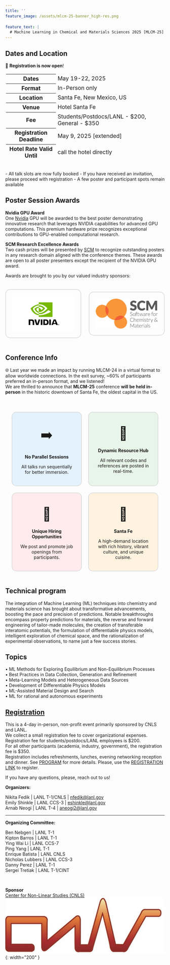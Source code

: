 ```yaml
---
title: ''
feature_image: /assets/mlcm-25-banner_high-res.png

feature_text: |
  # Machine Learning in Chemical and Materials Sciences 2025 [MLCM-25]
---
```


<meta property="og:image" content="https://mlcm-25.github.io/assets/mlcm-25-banner.png" />
<meta property="og:image:type" content="image/png" />
<meta property="og:image:width" content="1200" />
<meta property="og:image:height" content="630" />

<style>
.grid-container {
  display: grid;
  grid-template-columns: repeat(2, 1fr);
  gap: 20px;
  padding: 20px;
  border-radius: 10px;
}
.grid-item {
  background-color: #f9f9f9;
  padding: 20px;
  text-align: center;
  border: 2px solid #ddd;
  border-radius: 15px;
  transition: transform 0.2s, box-shadow 0.2s;
}
.grid-item:hover {
  transform: scale(1.25);
  box-shadow: 0 0 15px rgba(0, 0, 0, 0.2);
}
.grid-item img {
  margin-bottom: 10px;
}

table {
  border-collapse: separate;    /* Required for border-spacing to work */
  border-spacing: 8px px;    /* First value = horizontal spacing, second = vertical spacing */
}

/* Add internal space within each cell (like HTML cellpadding) */
table th,
table td {
  padding: 3px;
  font-size: 1.1rem !important;   /* Keep your font-size override */
}

.logo-showcase {
  display: flex;
  flex-wrap: wrap;
  justify-content: center;
  align-items: center;
  gap: 24px;
  padding: 20px 0;
  text-align: center;
}

.logo-item {
  background: none;
  padding: 20px;
  border: 2px solid #ddd;
  border-radius: 15px;
  transition: transform 0.3s ease, box-shadow 0.3s ease;
  display: inline-block;
  flex: 1 1 220px;       /* Increased base width for larger logos */
  max-width: 280px;      /* Larger max width on desktop */
  box-sizing: border-box;
}

.logo-item:hover {
  transform: scale(1.1);
  box-shadow: 0 0 15px rgba(0, 0, 0, 0.2);
}

.logo-item img {
  max-width: 100%;
  height: auto;
  display: block;
  margin: 0 auto;
}

/* Responsive adjustments for mobile */
@media (max-width: 900px) {
  .logo-item {
    flex: 1 1 180px;
    max-width: 220px;
    padding: 15px;
  }
}

@media (max-width: 600px) {
  .logo-showcase {
    gap: 12px;
  }
  .logo-item {
    flex: 1 1 120px;
    max-width: 140px;
    padding: 10px;
  }
}



</style>

## Dates and Location     
🧪 **Registration is now open**!      

<div style="font-size: 1rem;">
    <table>
      <tr>
        <th>Dates</th>
        <td>May 19-22, 2025</td>
      </tr>
      <tr>
        <th>Format</th>
        <td>In-Person only</td>
      </tr>
      <tr>
        <th>Location</th>
        <td>Santa Fe, New Mexico, US</td>
      </tr>
      <tr>
        <th>Venue</th>
        <td>Hotel Santa Fe</td>
      </tr>
      <tr>
        <th>Fee</th>
        <td>Students/Postdocs/LANL - $200, General - $350</td>
      </tr>
      <tr>
        <th>Registration Deadline</th>
        <td>May 9, 2025 [extended]</td>
      </tr>
      <tr>
        <th>Hotel Rate Valid Until</th>
        <td>call the hotel directly</td>
      </tr>
    </table>
  </div>
 <br>      
- All talk slots are now fully booked
- If you have received an invitation, please proceed with registration
- A few poster and participant spots remain available
      
## Poster Session Awards

**Nvidia GPU Award**     
One [Nvidia](https://www.nvidia.com/en-us/) GPU will be awarded to the best poster demonstrating innovative research that leverages NVIDIA capabilities for advanced GPU computations. This premium hardware prize recognizes exceptional contributions to GPU-enabled computational research.
    
**SCM Research Excellence Awards**    
Two cash prizes will be presented by [SCM](https://www.scm.com/) to recognize outstanding posters in any research domain aligned with the conference themes. These awards are open to all poster presenters except the recipient of the NVIDIA GPU award.   
     
Awards are brought to you by our valued industry sponsors: 

<div class="logo-showcase">
  <a href="https://www.nvidia.com/en-us/" class="logo-item">
    <img src="/assets/NVIDIA-logo-white-16x9.png" alt="Nvidia">
  </a>
  <a href="https://www.scm.com" class="logo-item">
    <img src="/assets/scm_logo.jpg" alt="SCM">
  </a>
</div>

## Conference Info     

🌐 Last year we made an impact by running MLCM-24 in a virtual format to allow worldwide connections. In the exit survey, ~60% of participants preferred an in-person format, and we listened!  
We are thrilled to announce that **MLCM-25** conference **will be held in-person** in the historic downtown of Santa Fe, the oldest capital in the US.   

<div style="text-align: center; padding-top: 20px;">
  <div class="grid-container">
    <div class="grid-item" style="background-color: #E3F2FD;">
     <div style="font-size: 3em; margin-bottom: 20px; margin-top: 20px;">➡️ </div>
     <b>No Parallel Sessions</b>
     <p>All talks run sequentially for better immersion.</p>
    </div>
    <div class="grid-item" style="background-color: #E8F5E9;">
     <div style="font-size: 3em; margin-bottom: 20px; margin-top: 20px;">🔄 </div>
     <b>Dynamic Resource Hub</b>
     <p>All relevant codes and references are posted in real-time.</p>
    </div>
    <div class="grid-item" style="background-color:  #FFEBEE;">
     <div style="font-size: 3em; margin-bottom: 20px; margin-top: 20px;">💼 </div>
     <b>Unique Hiring Opportunities</b>
     <p>We post and promote job openings from participants.</p>
    </div>
    <div class="grid-item" style="background-color: #FFF3E0;">
     <div style="font-size: 3em; margin-bottom: 20px; margin-top: 20px;">🌵</div>
     <b>Santa Fe</b>
     <p>A high-demand location with rich history, vibrant culture, and unique cuisine.</p>
    </div>
  </div>
</div>

## Technical program

The integration of Machine Learning (ML) techniques into chemistry and materials science has brought about transformative advancements, boosting the pace and precision of predictions. Notable breakthroughs encompass property predictions for materials, the reverse and forward engineering of tailor-made molecules, the creation of transferable interatomic potentials, the formulation of differentiable physics models, intelligent exploration of chemical space, and the rationalization of experimental observations, to name just a few success stories.

## Topics
• ML Methods for Exploring Equilibrium and Non-Equilibrium Processes   
• Best Practices in Data Collection, Generation and Refinement  
• Meta-Learning Models and Heterogeneous Data Sources    
• Development of Differentiable Physics Models    
• ML-Assisted Material Design and Search  
• ML for rational and autonomous experiments

## [Registration](https://forms.gle/C1LVLLaSo47nTdAi8)

This is a 4-day in-person, non-profit event primarily sponsored by CNLS and LANL.  
We collect a small registration fee to cover organizational expenses.  
Registration fee for students/postdocs/LANL employees is $200.  
For all other participants (academia, industry, government), the registration fee is $350.  
Registration includes refreshments, lunches, evening networking reception and dinner. See [PROGRAM](/program) for more details. Please, use the [REGISTRATION LINK](https://forms.gle/C1LVLLaSo47nTdAi8) to register.

If you have any questions, please, reach out to us! 

**Organizers:**  

Nikita Fedik   | LANL T-1/CNLS | nfedik@lanl.gov  
Emily Shinkle | LANL CCS-3  | eshinkle@lanl.gov  
Arnab Neogi | LANL T-4  | aneogi2@lanl.gov  

----------------------------------------

**Organizing Committee:**  

Ben Nebgen | LANL T-1  
Kipton Barros | LANL T-1  
Ying Wai Li | LANL CCS-7  
Ping Yang | LANL T-1  
Enrique Batista | LANL CNLS  
Nicholas Lubbers | LANL CCS-3  
Danny Perez | LANL T-1  
Sergei Tretiak | LANL T-1/CINT  

<br>

**Sponsor**  
[Center for Non-Linear Studies (CNLS)](https://cnls.lanl.gov/External/)  
![](/assets/CNLS_logo.jpg){: width="200" }
